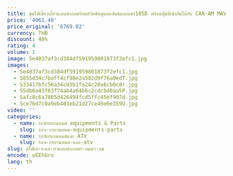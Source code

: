 ```yaml
---
title: ชุดไฟเลี้ยวเลี้ยวแบบสากลพร้อมสวิตช์หมุนคอลัมน์และแตร105D พร้อมปุ่มที่เข้ากันได้กับ CAN-AM MAVERICK MAX Commander
price: '4061.48'
price_original: '6769.02'
currency: THB
discount: 40%
rating: 4
volume: 1
image: Se4037af3cd384df591959801873f2efc1.jpg
images:
  - Se4037af3cd384df591959801873f2efc1.jpg
  - S855d34c7baff4cf98e2a582d9f76a0edT.jpg
  - S33417bfc56a34c03b1fa24c20a6cb0c8r.jpg
  - S5db6a43f63f74ab4a64b6c2cdcbd0aa5P.jpg
  - Safc8c6a7865d426494fcd5ffc45ef907d.jpg
  - Sce76d7c0a9eb403eb21d27ce49e6e359U.jpg
video: ''
categories:
  - name: รถจักรยานยนต์ equipments & Parts
    slug: รถจ-กรยานยนต-equipments-parts
  - name: รถจักรยานยนต์และ ATV
    slug: รถจ-กรยานยนต-และ-atv
slug: ดไฟเล-ยวเล-ยวแบบสากลพร-อมสว-ตช
encode: oEEhUro
lang: th
---
```

  